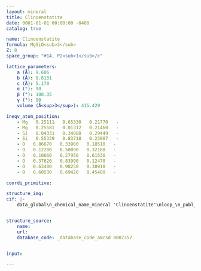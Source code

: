 ```yaml
---
layout: mineral
title: Clinoenstatite
date: 0001-01-01 00:00:00 -0400
catalog: true

name: Clinoenstatite
formula: MgSiO<sub>3</sub>
Z: 8
space_group: "#14, P2<sub>1</sub>/c"

lattice_parameters:
    a (Å): 9.606
    b (Å): 8.8131
    c (Å): 5.170
    α (°): 90
    β (°): 108.35
    γ (°): 90
    volume (Å<sup>3</sup>): 415.429

ineqv_atom_position: 
    - Mg   0.25111   0.65330   0.21770   -
    - Mg   0.25581   0.01312   0.21460   -
    - Si   0.04331   0.34088   0.29449   -
    - Si   0.55339   0.83718   0.23007   -
    - O   0.86670   0.33960   0.18510   -
    - O   0.12280   0.50090   0.32180   -
    - O   0.10660   0.27950   0.61530   -
    - O   0.37620   0.83990   0.12470   -
    - O   0.63400   0.98250   0.38910   -
    - O   0.60530   0.69420   0.45400   -

coordi_primitive: 

structure_img: 
cif: |-
    data_global\n_chemical_name_mineral 'Clinoenstatite'\nloop_\n_publ_author_name\n'Ohashi Y'\n_journal_name_full 'Physics and Chemistry of Minerals'\n_journal_volume 10 \n_journal_year 1984\n_journal_page_first 217\n_journal_page_last 229\n_publ_section_title\n;\n Polysynthetically-twinned structures of enstatite and wollastonite\n Sample- CLEN\n;\n_database_code_amcsd 0007357\n_chemical_formula_sum 'Mg Si O3'\n_cell_length_a 9.606\n_cell_length_b 8.8131\n_cell_length_c 5.170\n_cell_angle_alpha 90\n_cell_angle_beta 108.35\n_cell_angle_gamma 90\n_cell_volume 415.429\n_exptl_crystal_density_diffrn      3.210\n_symmetry_space_group_name_H-M 'P 1 21/c 1'\nloop_\n_space_group_symop_operation_xyz\n  'x,y,z'\n  'x,1/2-y,1/2+z'\n  '-x,1/2+y,1/2-z'\n  '-x,-y,-z'\nloop_\n_atom_site_label\n_atom_site_fract_x\n_atom_site_fract_y\n_atom_site_fract_z\n_atom_site_U_iso_or_equiv\nMg   0.25111   0.65330   0.21770   0.00519\nMg   0.25581   0.01312   0.21460   0.00697\nSi   0.04331   0.34088   0.29449   0.00367\nSi   0.55339   0.83718   0.23007   0.00380\nO   0.86670   0.33960   0.18510   0.00469\nO   0.12280   0.50090   0.32180   0.00583\nO   0.10660   0.27950   0.61530   0.00595\nO   0.37620   0.83990   0.12470   0.00494\nO   0.63400   0.98250   0.38910   0.00621\nO   0.60530   0.69420   0.45400   0.00545\n\n


structure_source: 
    name:
    url:
    database_code: _database_code_amcsd 0007357


input:

---
```

